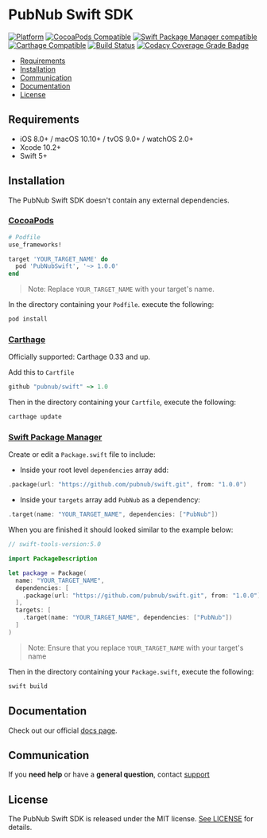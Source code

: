 # PubNub Swift SDK

[![Platform](https://img.shields.io/cocoapods/p/PubNubSwift.svg?style=flat)](https://img.shields.io/cocoapods/p/PubNubSwift.svg)
[![CocoaPods Compatible](https://img.shields.io/cocoapods/v/PubNubSwift.svg)](https://img.shields.io/cocoapods/v/PubNubSwift.svg)
[![Swift Package Manager compatible](https://img.shields.io/badge/Swift%20Package%20Manager-compatible-brightgreen.svg)](https://github.com/apple/swift-package-manager)
[![Carthage Compatible](https://img.shields.io/badge/Carthage-compatible-4BC51D.svg?style=flat)](https://github.com/Carthage/Carthage)
[![Build Status](https://travis-ci.org/pubnub/swift.svg?branch=master)](https://travis-ci.org/pubnub/swift)
[![Codacy Coverage Grade Badge](https://api.codacy.com/project/badge/Grade/d6dbd8cad97d42bbb72c47137e94d6f5)](https://www.codacy.com?utm_source=github.com&utm_medium=referral&utm_content=pubnub/swift&utm_campaign=Badge_Grade)

-   [Requirements](#requirements)
-   [Installation](#installation)
-   [Communication](#communication)
-   [Documentation](#documentation)
-   [License](#license)

## Requirements

-   iOS 8.0+ / macOS 10.10+ / tvOS 9.0+ / watchOS 2.0+
-   Xcode 10.2+
-   Swift 5+

## Installation

The PubNub Swift SDK doesn't contain any external dependencies.

### [CocoaPods](https://guides.cocoapods.org/using/using-cocoapods.html)

```ruby
# Podfile
use_frameworks!

target 'YOUR_TARGET_NAME' do
  pod 'PubNubSwift', '~> 1.0.0'
end
```

> Note: Replace `YOUR_TARGET_NAME` with your target's name.

In the directory containing your `Podfile`. execute the following:

```bash
pod install
```

### [Carthage](https://github.com/Carthage/Carthage)

Officially supported: Carthage 0.33 and up.

Add this to `Cartfile`

```ruby
github "pubnub/swift" ~> 1.0
```

Then in the directory containing your `Cartfile`, execute the following:

```bash
carthage update
```

### [Swift Package Manager](https://github.com/apple/swift-package-manager)

Create or edit a `Package.swift` file to include:

-   Inside your root level `dependencies` array add:

```swift
.package(url: "https://github.com/pubnub/swift.git", from: "1.0.0")
```

-   Inside your `targets` array add `PubNub` as a dependency:

```swift
.target(name: "YOUR_TARGET_NAME", dependencies: ["PubNub"])
```

When you are finished it should looked similar to the example below:

```swift
// swift-tools-version:5.0

import PackageDescription

let package = Package(
  name: "YOUR_TARGET_NAME",
  dependencies: [
    .package(url: "https://github.com/pubnub/swift.git", from: "1.0.0")
  ],
  targets: [
    .target(name: "YOUR_TARGET_NAME", dependencies: ["PubNub"])
  ]
)
```

> Note: Ensure that you replace `YOUR_TARGET_NAME` with your target's name

Then in the directory containing your `Package.swift`, execute the following:

```bash
swift build
```

## Documentation

Check out our official [docs page](https://www.pubnub.com/docs/swift/pubnub-swift-sdk).

## Communication

If you **need help** or have a **general question**, contact [support](mailto:support@pubnub.com)

## License

The PubNub Swift SDK is released under the MIT license.
[See LICENSE](https://github.com/pubnub/swift/blob/master/LICENSE) for details.
